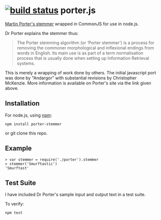 [![build status](https://secure.travis-ci.org/jedp/porter-stemmer.png)](http://travis-ci.org/jedp/porter-stemmer)
porter.js
=========

[Martin Porter's stemmer](http://tartarus.org/~martin/PorterStemmer/) wrapped
in CommonJS for use in node.js. 

Dr Porter explains the stemmer thus:

> The Porter stemming algorithm (or ‘Porter stemmer’) is a process for removing
> the commoner morphological and inflexional endings from words in English. Its
> main use is as part of a term normalisation process that is usually done when
> setting up Information Retrieval systems.

This is merely a wrapping of work done by others.   The initial javascript port
was done by "Andargor" with substantial revisions by Christopher McKenzie.  More
information is available on Porter's site via the link given above.

Installation
------------

For node.js, using [npm](http://npmjs.org/):

    npm install porter-stemmer

or git clone this repo.

Example
-------

    > var stemmer = require('./porter').stemmer
    > stemmer('Smurftastic')
    'Smurftast'

Test Suite
----------

I have included Dr Porter's sample input and output text in a test suite.

To verify:

    npm test
    



